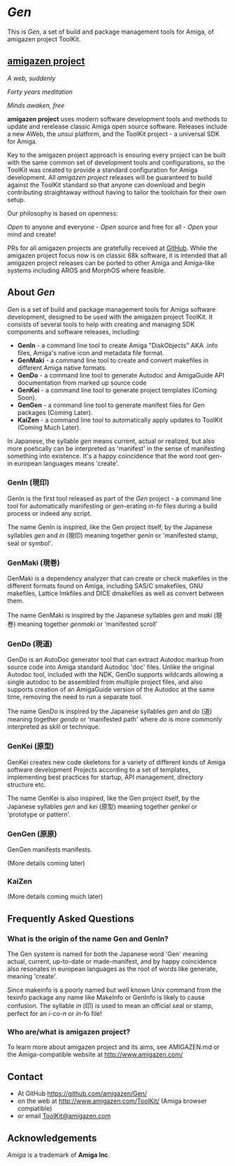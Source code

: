 # _Gen_ 

This is _Gen_, a set of build and package management tools for Amiga, of amigazen project ToolKit.

## [amigazen project](http://www.amigazen.com)

*A web, suddenly*

*Forty years meditation*

*Minds awaken, free*

**amigazen project** uses modern software development tools and methods to update and rerelease classic Amiga open source software. Releases include a new AWeb, the _unsui_ platform, and the ToolKit project - a universal SDK for Amiga.

Key to the amigazen project approach is ensuring every project can be built with the same common set of development tools and configurations, so the ToolKit was created to provide a standard configuration for Amiga development. All *amigazen project* releases will be guaranteed to build against the ToolKit standard so that anyone can download and begin contributing straightaway without having to tailor the toolchain for their own setup.

Our philosophy is based on openness:

*Open* to anyone and everyone	- *Open* source and free for all	- *Open* your mind and create!

PRs for all amigazen projects are gratefully received at [GitHub](https://github.com/amigazen/). While the amigazen project focus now is on classic 68k software, it is intended that all amigazen project releases can be ported to other Amiga and Amiga-like systems including AROS and MorphOS where feasible.

## About _Gen_

_Gen_ is a set of build and package management tools for Amiga software development, designed to be used with the amigazen project ToolKit. It consists of several tools to help with creating and managing SDK components and software releases, including:

- **GenIn** - a command line tool to create Amiga "DiskObjects" AKA .info files, Amiga's native icon and metadata file format.
- **GenMaki** - a command line tool to create and convert makefiles in different Amiga native formats.
- **GenDo** - a command line tool to generate Autodoc and AmigaGuide API documentation from marked up source code
- **GenKei** - a command line tool to generate project templates (Coming Soon).
- **GenGen** - a command line tool to generate manifest files for Gen packages (Coming Later).
- **KaiZen** - a command line tool to automatically apply updates to ToolKit (Coming Much Later).

In Japanese, the syllable _gen_ means current, actual or realized, but also more poetically can be interpreted as 'manifest' in the sense of manifesting something into existence. It's a happy coincidence that the word root gen- in european languages means 'create'.

### GenIn (現印)

GenIn is the first tool released as part of the _Gen_ project - a command line tool for automatically manifesting or _gen_-erating _in_-fo files during a build process or indeed any script. 

The name GenIn is inspired, like the Gen project itself, by the Japanese syllables *gen* and *in* (現印) meaning together *genin* or 'manifested stamp, seal or symbol'. 

### GenMaki (現巻)

GenMaki is a dependency analyzer that can create or check makefiles in the different formats found on Amiga, including SAS/C smakefiles, GNU makefiles, Lattice lmkfiles and DICE dmakefiles as well as convert between them.

The name GenMaki is inspired by the Japanese syllables *gen* and *maki* (現巻) meaning together *genmaki* or 'manifested scroll'

### GenDo (現道)

GenDo is an AutoDoc generator tool that can extract Autodoc markup from source code into Amiga standard Autodoc 'doc' files. Unlike the original Autodoc tool, included with the NDK, GenDo supports wildcards allowing a single autodoc to be assembled from multiple project files, and also supports creation of an AmigaGuide version of the Autodoc at the same time, removing the need to run a separate tool.

The name GenDo is inspired by the Japanese syllables *gen* and *do* (道) meaning together *gendo* or 'manifested path' where _do_ is more commonly interpreted as skill or technique.

### GenKei (原型)

GenKei creates new code skeletons for a variety of different kinds of Amiga software development Projects according to a set of templates, implementing best practices for startup, API management, directory structure etc.

The name GenKei is also inspired, like the Gen project itself, by the Japanese syllables *gen* and *kei* (原型) meaning together *genkei* or 'prototype or pattern'. 

### GenGen (原原)

GenGen manifests manifests.

(More details coming later)

### KaiZen

(More details coming much later)

## Frequently Asked Questions

### What is the origin of the name Gen and GenIn?

The Gen system is named for both the Japanese word 'Gen' meaning actual, current, up-to-date or made-manifest, and by happy coincidence also resonates in european languages as the root of words like generate, meaning 'create'. 

Since makeinfo is a poorly named but well known Unix command from the texinfo package any name like MakeInfo or GenInfo is likely to cause confusion. The syllable *in* (印) is used to mean an official seal or stamp, perfect for an _i_-co-_n_ or _in_-fo file!

### Who are/what is amigazen project?

To learn more about amigazen project and its aims, see AMIGAZEN.md or the Amiga-compatible website at http://www.amigazen.com/

## Contact 

- At GitHub https://github.com/amigazen/Gen/ 
- on the web at http://www.amigazen.com/ToolKit/ (Amiga browser compatible)
- or email ToolKit@amigazen.com

## Acknowledgements

*Amiga* is a trademark of **Amiga Inc**. 
